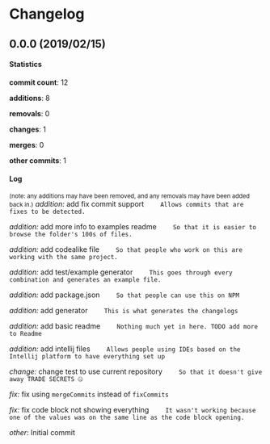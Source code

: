 # Changelog
## 0.0.0 (2019/02/15)
#### Statistics
**commit count**: 12

**additions**: 8

**removals**: 0

**changes**: 1

**merges**: 0

**other commits**: 1

#### Log
<small>(note: any additions may have been removed, and any removals may have been added back in.)</small>
*addition:* add fix commit support
`    Allows commits that are fixes to be detected.`

*addition:* add more info to examples readme
`    So that it is easier to browse the folder's 100s of files.`

*addition:* add codealike file
`    So that people who work on this are working with the same project.`

*addition:* add test/example generator
`    This goes through every combination and generates an example file.`

*addition:* add package.json
`    So that people can use this on NPM`

*addition:* add generator
`    This is what generates the changelogs`

*addition:* add basic readme
`    Nothing much yet in here. TODO add more to Readme`

*addition:* add intellij files
`    Allows people using IDEs based on the Intellij platform to have everything set up`

*change:* change test to use current repository
`    So that it doesn't give away TRADE SECRETS 🤐`

*fix:* fix using `mergeCommits` instead of `fixCommits`

*fix:* fix code block not showing everything
`    It wasn't working because one of the values was on the same line as the code block opening.`

*other:* Initial commit

